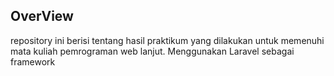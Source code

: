 ## OverView
repository ini berisi tentang hasil praktikum yang dilakukan untuk memenuhi mata kuliah pemrograman web lanjut. Menggunakan Laravel sebagai framework